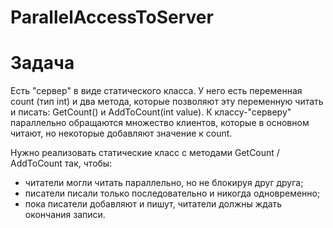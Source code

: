 # ParallelAccessToServer

# Задача
Есть "сервер" в виде статического класса. У него есть переменная count (тип int) и два метода, которые позволяют эту переменную читать и писать: GetCount() и AddToCount(int value). 
К классу-"серверу" параллельно обращаются множество клиентов, которые в основном читают, но некоторые добавляют значение к count.

Нужно реализовать статические класс с методами GetCount / AddToCount так, чтобы:
- читатели могли читать параллельно, но не блокируя друг друга;
- писатели писали только последовательно и никогда одновременно;
- пока писатели добавляют и пишут, читатели должны ждать окончания записи.
